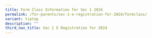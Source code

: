 ```yaml
---
title: Form Class Information for Sec 1 2024
permalink: /for-parents/sec-1-e-registration-for-2024/formclass/
variant: tiptap
description: ""
third_nav_title: Sec 1 E Registration for 2024
---
```

